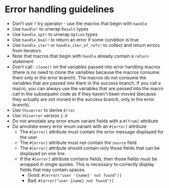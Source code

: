 # Error handling guidelines

* Don't use `?` try operator - use the macros that begin with `handle`
* Use `handle!` to unwrap `Result` types
* Use `handle_opt!` to unwrap `Option` types
* Use `handle_bool!` to return an error if some condition is true
* Use `handle_iter!` or `handle_iter_of_refs!` to collect and return errors from iterators
* Note that macros that begin with `handle` already contain a `return` statement
* Don't call `.clone()` on the variables passed into error handling macros (there is no need to clone the variables because the macros consume them only in the error branch). The macros do not consume the variables that are passed into them in the success branch. If you call a macro, you can always use the variables that are passed into the macro call in the subsequent code as if they haven't been moved (because they actually are not moved in the success branch, only in the error branch).
* Use `thiserror` to derive `Error`
* Use `thiserror` version `2.0`
* Do not annotate any error enum variant fields with a `#[from]` attribute
* Do annotate every error enum variant with an `#[error]` attribute
  * The `#[error]` attribute must contain the error message displayed for the user
  * The `#[error]` attribute must not contain the `source` field
  * The `#[error]` attribute should contain only those fields that can be displayed on one line
  * If the `#[error]` attribute contains fields, then those fields must be wrapped in single quotes. This is necessary to correctly display fields that may contain spaces.
    * Good: `#[error("user '{name}' not found")]`
    * Bad: `#[error("user {name} not found")]`
